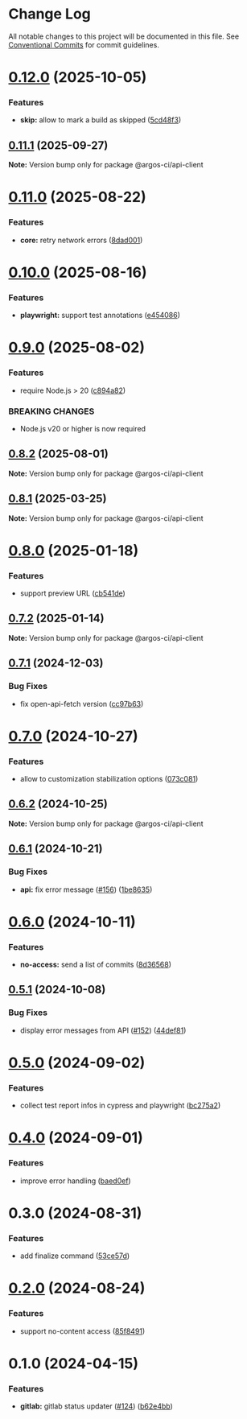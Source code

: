 # Change Log

All notable changes to this project will be documented in this file.
See [Conventional Commits](https://conventionalcommits.org) for commit guidelines.

# [0.12.0](https://github.com/argos-ci/argos-javascript/compare/@argos-ci/api-client@0.11.1...@argos-ci/api-client@0.12.0) (2025-10-05)


### Features

* **skip:** allow to mark a build as skipped ([5cd48f3](https://github.com/argos-ci/argos-javascript/commit/5cd48f3395d784e0fdca1c77850d16b86ae28f70))





## [0.11.1](https://github.com/argos-ci/argos-javascript/compare/@argos-ci/api-client@0.11.0...@argos-ci/api-client@0.11.1) (2025-09-27)

**Note:** Version bump only for package @argos-ci/api-client





# [0.11.0](https://github.com/argos-ci/argos-javascript/compare/@argos-ci/api-client@0.10.0...@argos-ci/api-client@0.11.0) (2025-08-22)


### Features

* **core:** retry network errors ([8dad001](https://github.com/argos-ci/argos-javascript/commit/8dad001ebc5dd83ed6286a1300fef5303a00857f))





# [0.10.0](https://github.com/argos-ci/argos-javascript/compare/@argos-ci/api-client@0.9.0...@argos-ci/api-client@0.10.0) (2025-08-16)


### Features

* **playwright:** support test annotations ([e454086](https://github.com/argos-ci/argos-javascript/commit/e454086fbe408f7087cc0c7e07bbdb8f65429be5))





# [0.9.0](https://github.com/argos-ci/argos-javascript/compare/@argos-ci/api-client@0.8.2...@argos-ci/api-client@0.9.0) (2025-08-02)


### Features

* require Node.js > 20 ([c894a82](https://github.com/argos-ci/argos-javascript/commit/c894a82c1b51acfced9892b32b31ebbf699282ca))


### BREAKING CHANGES

* Node.js v20 or higher is now required





## [0.8.2](https://github.com/argos-ci/argos-javascript/compare/@argos-ci/api-client@0.8.1...@argos-ci/api-client@0.8.2) (2025-08-01)

**Note:** Version bump only for package @argos-ci/api-client





## [0.8.1](https://github.com/argos-ci/argos-javascript/compare/@argos-ci/api-client@0.8.0...@argos-ci/api-client@0.8.1) (2025-03-25)

**Note:** Version bump only for package @argos-ci/api-client





# [0.8.0](https://github.com/argos-ci/argos-javascript/compare/@argos-ci/api-client@0.7.2...@argos-ci/api-client@0.8.0) (2025-01-18)


### Features

* support preview URL ([cb541de](https://github.com/argos-ci/argos-javascript/commit/cb541de9b1d75fcb797066578cc3cfe6e8d1d886))





## [0.7.2](https://github.com/argos-ci/argos-javascript/compare/@argos-ci/api-client@0.7.1...@argos-ci/api-client@0.7.2) (2025-01-14)

**Note:** Version bump only for package @argos-ci/api-client





## [0.7.1](https://github.com/argos-ci/argos-javascript/compare/@argos-ci/api-client@0.7.0...@argos-ci/api-client@0.7.1) (2024-12-03)


### Bug Fixes

* fix open-api-fetch version ([cc97b63](https://github.com/argos-ci/argos-javascript/commit/cc97b63502509c3508948c35babcedd61f12f3ab))





# [0.7.0](https://github.com/argos-ci/argos-javascript/compare/@argos-ci/api-client@0.6.2...@argos-ci/api-client@0.7.0) (2024-10-27)


### Features

* allow to customization stabilization options ([073c081](https://github.com/argos-ci/argos-javascript/commit/073c081228c6ef8f4bfed84a1caee6b44e6ae642))





## [0.6.2](https://github.com/argos-ci/argos-javascript/compare/@argos-ci/api-client@0.6.1...@argos-ci/api-client@0.6.2) (2024-10-25)

**Note:** Version bump only for package @argos-ci/api-client





## [0.6.1](https://github.com/argos-ci/argos-javascript/compare/@argos-ci/api-client@0.6.0...@argos-ci/api-client@0.6.1) (2024-10-21)


### Bug Fixes

* **api:** fix error message ([#156](https://github.com/argos-ci/argos-javascript/issues/156)) ([1be8635](https://github.com/argos-ci/argos-javascript/commit/1be8635994da7ec70780ea0a8befebb8370e105c))





# [0.6.0](https://github.com/argos-ci/argos-javascript/compare/@argos-ci/api-client@0.5.1...@argos-ci/api-client@0.6.0) (2024-10-11)


### Features

* **no-access:** send a list of commits ([8d36568](https://github.com/argos-ci/argos-javascript/commit/8d36568c01b30aaf5fc80d27b08d63c7f6d3ab7d))





## [0.5.1](https://github.com/argos-ci/argos-javascript/compare/@argos-ci/api-client@0.5.0...@argos-ci/api-client@0.5.1) (2024-10-08)


### Bug Fixes

* display error messages from API ([#152](https://github.com/argos-ci/argos-javascript/issues/152)) ([44def81](https://github.com/argos-ci/argos-javascript/commit/44def8170d62553695724448fb0a2748c0b77b6d))





# [0.5.0](https://github.com/argos-ci/argos-javascript/compare/@argos-ci/api-client@0.4.0...@argos-ci/api-client@0.5.0) (2024-09-02)


### Features

* collect test report infos in cypress and playwright ([bc275a2](https://github.com/argos-ci/argos-javascript/commit/bc275a2ad1230bfd9a1aba9d85f86b780333f4a9))





# [0.4.0](https://github.com/argos-ci/argos-javascript/compare/@argos-ci/api-client@0.3.0...@argos-ci/api-client@0.4.0) (2024-09-01)


### Features

* improve error handling ([baed0ef](https://github.com/argos-ci/argos-javascript/commit/baed0ef5a04386444ebcc5e3d734d6c7d3dc92db))





# 0.3.0 (2024-08-31)


### Features

* add finalize command ([53ce57d](https://github.com/argos-ci/argos-javascript/commit/53ce57d7bec003368575495e05781a31698b2816))





# [0.2.0](https://github.com/argos-ci/argos-javascript/compare/@argos-ci/api-client@0.1.0...@argos-ci/api-client@0.2.0) (2024-08-24)


### Features

* support no-content access ([85f8491](https://github.com/argos-ci/argos-javascript/commit/85f8491a4191cc9f129d58ed0a80424f0c5c03e7))





# 0.1.0 (2024-04-15)


### Features

* **gitlab:** gitlab status updater ([#124](https://github.com/argos-ci/argos-javascript/issues/124)) ([b62e4bb](https://github.com/argos-ci/argos-javascript/commit/b62e4bbe0c3b6cedca5cf1c2f18e510f27b17159))
